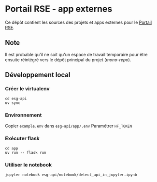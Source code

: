 # Portail RSE - app externes

Ce dépôt contient les sources des projets et apps externes pour le [Portail RSE](https://github.com/betagouv/portail-rse).


## Note

Il est probable qu'il ne soit qu'un espace de travail temporaire pour être ensuite réintégré vers le dépôt principal du projet (_mono-repo_).


## Développement local

### Créer le virtualenv

```
cd esg-api
uv sync
```

### Environnement

Copier `example.env` dans `esg-api/app/.env`
Paramétrer `HF_TOKEN`

### Exécuter flask

```
cd app
uv run -- flask run
```

### Utiliser le notebook

```
jupyter notebook esg-api/notebook/detect_api_in_jupyter.ipynb
```